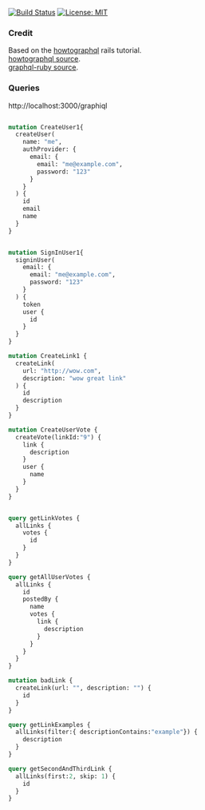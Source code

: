 [![Build Status](https://travis-ci.org/ConorSheehan1/rails-graphql-example.svg?branch=master)](https://travis-ci.org/ConorSheehan1/rails-graphql-example)
[![License: MIT](https://img.shields.io/badge/License-MIT-yellow.svg)](https://opensource.org/licenses/MIT)

### Credit
Based on the [howtographql](https://www.howtographql.com/graphql-ruby/1-getting-started/) rails tutorial.  
[howtographql source](https://github.com/howtographql/howtographql).  
[graphql-ruby source](https://github.com/howtographql/graphql-ruby).  


### Queries
http://localhost:3000/graphiql

```graphql

mutation CreateUser1{
  createUser(
    name: "me",
    authProvider: {
      email: {
        email: "me@example.com",
        password: "123"
      }
    }
  ) {
    id
    email
    name
  }
}


mutation SignInUser1{
  signinUser(
    email: {
      email: "me@example.com",
      password: "123"
    }
  ) {
    token
    user {
      id
    }
  }
}

mutation CreateLink1 {
  createLink(
    url: "http://wow.com",
    description: "wow great link"
  ) {
    id
    description
  }
}

mutation CreateUserVote {
  createVote(linkId:"9") {
    link {
      description
    }
    user {
      name
    }
  }
}


query getLinkVotes {
  allLinks {
    votes {
      id
    }
  }
}

query getAllUserVotes {
  allLinks {
    id
    postedBy {
      name
      votes {
        link {
          description
        }  
      }
    }
  }
}

mutation badLink {
  createLink(url: "", description: "") {
    id
  }
}

query getLinkExamples {
  allLinks(filter:{ descriptionContains:"example"}) {
    description
  }
}

query getSecondAndThirdLink {
  allLinks(first:2, skip: 1) {
    id
  }
}
```
